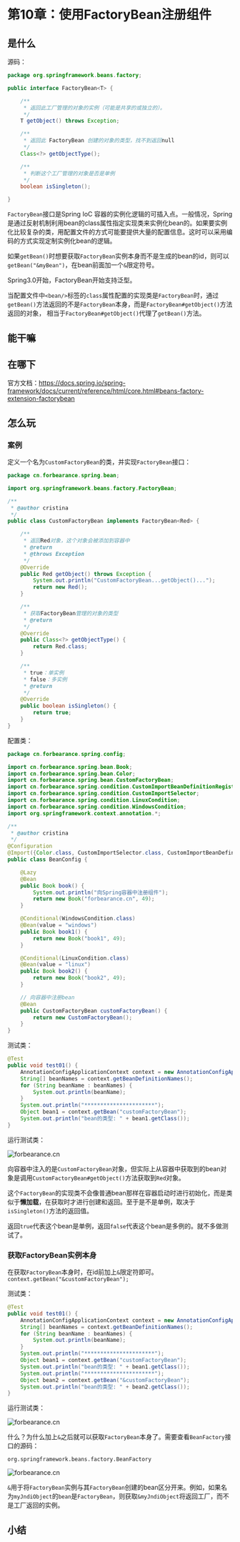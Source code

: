 # 第10章：使用FactoryBean注册组件
## 是什么
源码：
```java
package org.springframework.beans.factory;

public interface FactoryBean<T> {

	/**
	 * 返回此工厂管理的对象的实例（可能是共享的或独立的）。
	 */
	T getObject() throws Exception;

	/**
	 * 返回此 FactoryBean 创建的对象的类型，找不到返回null
	 */
	Class<?> getObjectType();

	/**
	 * 判断这个工厂管理的对象是否是单例
	 */
	boolean isSingleton();

}
```
`FactoryBean`接口是Spring IoC 容器的实例化逻辑的可插入点。一般情况，Spring是通过反射机制利用bean的class属性指定实现类来实例化bean的。如果要实例化比较复杂的类，用配置文件的方式可能要提供大量的配置信息。这时可以采用编码的方式实现定制实例化bean的逻辑。

如果`getBean()`时想要获取`FactoryBean`实例本身而不是生成的bean的id，则可以`getBean("&myBean")`，在bean前面加一个`&`限定符号。

Spring3.0开始，FactoryBean开始支持泛型。

当配置文件中`<bean/>`标签的`class`属性配置的实现类是`FactoryBean`时，通过`getBean()`方法返回的不是`FactoryBean`本身，而是`FactoryBean#getObject()`方法返回的对象，
相当于`FactoryBean#getObject()`代理了`getBean()`方法。
## 能干嘛
## 在哪下
官方文档：https://docs.spring.io/spring-framework/docs/current/reference/html/core.html#beans-factory-extension-factorybean
## 怎么玩
### 案例
定义一个名为`CustomFactoryBean`的类，并实现`FactoryBean`接口：
```java
package cn.forbearance.spring.bean;

import org.springframework.beans.factory.FactoryBean;

/**
 * @author cristina
 */
public class CustomFactoryBean implements FactoryBean<Red> {

    /**
     * 返回Red对象，这个对象会被添加到容器中
     * @return
     * @throws Exception
     */
    @Override
    public Red getObject() throws Exception {
        System.out.println("CustomFactoryBean...getObject()...");
        return new Red();
    }

    /**
     * 获取FactoryBean管理的对象的类型
     * @return
     */
    @Override
    public Class<?> getObjectType() {
        return Red.class;
    }

    /**
     * true：单实例
     * false：多实例
     * @return
     */
    @Override
    public boolean isSingleton() {
        return true;
    }
}
```
配置类：
```java
package cn.forbearance.spring.config;

import cn.forbearance.spring.bean.Book;
import cn.forbearance.spring.bean.Color;
import cn.forbearance.spring.bean.CustomFactoryBean;
import cn.forbearance.spring.condition.CustomImportBeanDefinitionRegistrar;
import cn.forbearance.spring.condition.CustomImportSelector;
import cn.forbearance.spring.condition.LinuxCondition;
import cn.forbearance.spring.condition.WindowsCondition;
import org.springframework.context.annotation.*;

/**
 * @author cristina
 */
@Configuration
@Import({Color.class, CustomImportSelector.class, CustomImportBeanDefinitionRegistrar.class})
public class BeanConfig {

    @Lazy
    @Bean
    public Book book() {
        System.out.println("向Spring容器中注册组件");
        return new Book("forbearance.cn", 49);
    }

    @Conditional(WindowsCondition.class)
    @Bean(value = "windows")
    public Book book1() {
        return new Book("book1", 49);
    }

    @Conditional(LinuxCondition.class)
    @Bean(value = "linux")
    public Book book2() {
        return new Book("book2", 49);
    }

    // 向容器中注册bean
    @Bean
    public CustomFactoryBean customFactoryBean() {
        return new CustomFactoryBean();
    }
}
```
测试类：
```java
@Test
public void test01() {
    AnnotationConfigApplicationContext context = new AnnotationConfigApplicationContext(BeanConfig.class);
    String[] beanNames = context.getBeanDefinitionNames();
    for (String beanName : beanNames) {
        System.out.println(beanName);
    }
    System.out.println("**********************");
    Object bean1 = context.getBean("customFactoryBean");
    System.out.println("bean的类型: " + bean1.getClass());
}
```
运行测试类：

![forbearance.cn](../../../.vuepress/public/assets/images/2022/spring-36.png)

向容器中注入的是`CustomFactoryBean`对象，但实际上从容器中获取到的bean对象是调用`CustomFactoryBean#getObject()`方法获取到`Red`对象。

这个`FactoryBean`的实现类不会像普通bean那样在容器启动时进行初始化，而是类似于**懒加载**，在获取时才进行创建和返回。至于是不是单例，取决于`isSingleton()`方法的返回值。

返回`true`代表这个bean是单例，返回`false`代表这个bean是多例的。就不多做测试了。

### 获取FactoryBean实例本身
在获取`FactoryBean`本身时，在id前加上`&`限定符即可。`context.getBean("&customFactoryBean");`

测试类：
```java    
@Test
public void test01() {
    AnnotationConfigApplicationContext context = new AnnotationConfigApplicationContext(BeanConfig.class);
    String[] beanNames = context.getBeanDefinitionNames();
    for (String beanName : beanNames) {
        System.out.println(beanName);
    }
    System.out.println("**********************");
    Object bean1 = context.getBean("customFactoryBean");
    System.out.println("bean的类型: " + bean1.getClass());
    System.out.println("**********************");
    Object bean2 = context.getBean("&customFactoryBean");
    System.out.println("bean的类型: " + bean2.getClass());
}
```
运行测试类：

![forbearance.cn](../../../.vuepress/public/assets/images/2022/spring-37.png)

什么？为什么加上`&`之后就可以获取`FactoryBean`本身了。需要查看`BeanFactory`接口的源码：

`org.springframework.beans.factory.BeanFactory`

![forbearance.cn](../../../.vuepress/public/assets/images/2022/spring-38.png)

`&`用于将`FactoryBean`实例与其`FactoryBean`创建的bean区分开来。例如，如果名为`myJndiObject`的`bean`是`FactoryBean`，则获取`&myJndiObject`将返回工厂，而不是工厂返回的实例。

## 小结